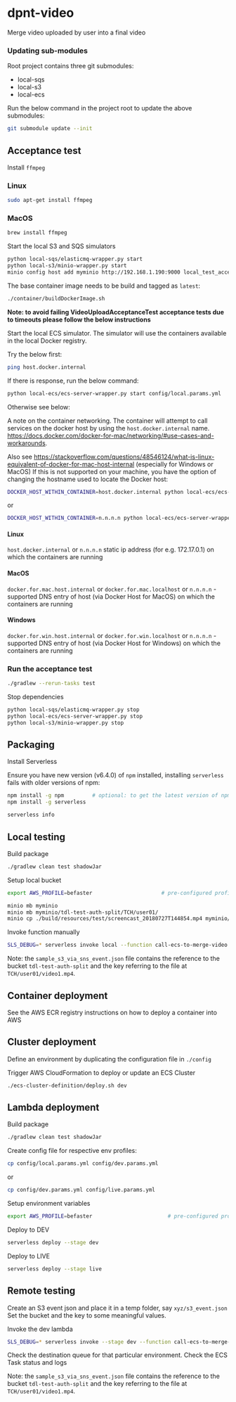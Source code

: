 # dpnt-video

Merge video uploaded by user into a final video

### Updating sub-modules

Root project contains three git submodules:

- local-sqs
- local-s3
- local-ecs

Run the below command in the project root to update the above submodules:

```bash
git submodule update --init
```

## Acceptance test

Install `ffmpeg`

### Linux

```bash
sudo apt-get install ffmpeg
```

### MacOS

```bash
brew install ffmpeg
```

Start the local S3 and SQS simulators
```bash
python local-sqs/elasticmq-wrapper.py start
python local-s3/minio-wrapper.py start
minio config host add myminio http://192.168.1.190:9000 local_test_access_key local_test_secret_key
```

The base container image needs to be build and tagged as `latest`:
```bash
./container/buildDockerImage.sh
```

**Note: to avoid failing VideoUploadAcceptanceTest acceptance tests due to timeouts please follow the below instructions** 

Start the local ECS simulator. The simulator will use the containers available in the local Docker registry.

Try the below first:

```bash 
ping host.docker.internal
```

If there is response, run the below command:

```bash
python local-ecs/ecs-server-wrapper.py start config/local.params.yml
```

Otherwise see below:

A note on the container networking. The container will attempt to call services on the docker host by using the `host.docker.internal` name.
https://docs.docker.com/docker-for-mac/networking/#use-cases-and-workarounds. 

Also see https://stackoverflow.com/questions/48546124/what-is-linux-equivalent-of-docker-for-mac-host-internal (especially for Windows or MacOS)
If this is not supported on your machine, you have the option of changing the hostname used to locate the Docker host:
```bash
DOCKER_HOST_WITHIN_CONTAINER=host.docker.internal python local-ecs/ecs-server-wrapper.py start config/local.params.yml
```
or

```bash
DOCKER_HOST_WITHIN_CONTAINER=n.n.n.n python local-ecs/ecs-server-wrapper.py start config/local.params.yml
```

#### Linux
`host.docker.internal` or `n.n.n.n` static ip address (for e.g. 172.17.0.1) on which the containers are running  

#### MacOS
`docker.for.mac.host.internal` or `docker.for.mac.localhost` or `n.n.n.n` - supported DNS entry of host (via Docker Host for MacOS) on which the containers are running 

#### Windows
`docker.for.win.host.internal` or `docker.for.win.localhost` or `n.n.n.n` - supported DNS entry of host (via Docker Host for Windows) on which the containers are running

### Run the acceptance test

```bash
./gradlew --rerun-tasks test
```

Stop dependencies
```bash
python local-sqs/elasticmq-wrapper.py stop
python local-ecs/ecs-server-wrapper.py stop
python local-s3/minio-wrapper.py stop
```

## Packaging

Install Serverless

Ensure you have new version (v6.4.0) of `npm` installed, installing `serverless` fails with older versions of npm:

```bash
npm install -g npm         # optional: to get the latest version of npm
npm install -g serverless

serverless info
```

## Local testing

Build package
```bash
./gradlew clean test shadowJar
```

Setup local bucket

```bash
export AWS_PROFILE=befaster                      # pre-configured profile contained in ~/.aws/credentials

minio mb myminio
minio mb myminio/tdl-test-auth-split/TCH/user01/
minio cp ./build/resources/test/screencast_20180727T144854.mp4 myminio/tdl-test-auth-split/TCH/user01/video.mp4
```

Invoke function manually

```bash
SLS_DEBUG=* serverless invoke local --function call-ecs-to-merge-video --path src/test/resources/tdl/datapoint/video/sample_s3_via_sns_event.json
```

Note: the `sample_s3_via_sns_event.json` file contains the reference to the bucket `tdl-test-auth-split` and the key referring to the file at `TCH/user01/video1.mp4`.

## Container deployment

See the AWS ECR registry instructions on how to deploy a container into AWS


## Cluster deployment

Define an environment by duplicating the configuration file in `./config`

Trigger AWS CloudFormation to deploy or update an ECS Cluster
```bash
./ecs-cluster-definition/deploy.sh dev
```

## Lambda deployment

Build package
```bash
./gradlew clean test shadowJar
```

Create config file for respective env profiles:

```bash
cp config/local.params.yml config/dev.params.yml
```

or

```bash
cp config/dev.params.yml config/live.params.yml
```

Setup environment variables

```bash
export AWS_PROFILE=befaster                        # pre-configured profile contained in ~/.aws/credentials
```

Deploy to DEV
```bash
serverless deploy --stage dev
```

Deploy to LIVE
```bash
serverless deploy --stage live
```

## Remote testing

Create an S3 event json and place it in a temp folder, say `xyz/s3_event.json`
Set the bucket and the key to some meaningful values.

Invoke the dev lambda
```bash
SLS_DEBUG=* serverless invoke --stage dev --function call-ecs-to-merge-video --path src/test/resources/tdl/datapoint/video/sample_s3_via_sns_event.json
```

Check the destination queue for that particular environment.
Check the ECS Task status and logs

Note: the `sample_s3_via_sns_event.json` file contains the reference to the bucket `tdl-test-auth-split` and the key referring to the file at `TCH/user01/video1.mp4`.
